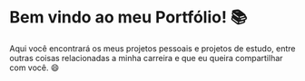 # Bem vindo ao meu Portfólio!  :books:

Aqui você encontrará os meus projetos pessoais e projetos de estudo, entre outras coisas relacionadas a minha carreira e que eu queira compartilhar com você.  :smile:
